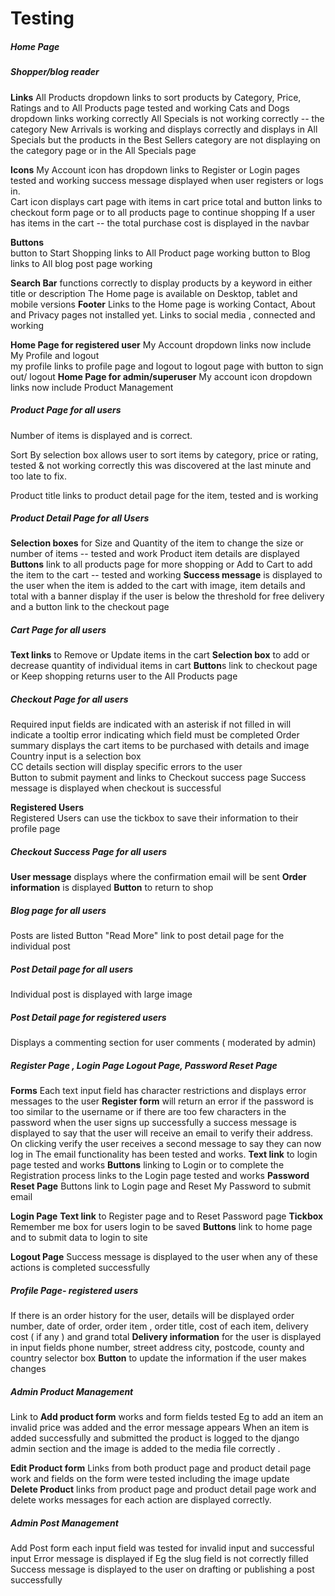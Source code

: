 # Testing 

##### Home Page 

##### **Shopper/blog reader**

**Links** 
All Products  dropdown links to sort products by Category, Price, Ratings and to All Products page   tested and working
Cats and Dogs dropdown links working correctly 
All Specials is not working correctly  -- the category New Arrivals is working and displays correctly and displays in All Specials but 
the products in the Best Sellers category are not displaying on the category page or in the All Specials page 
 
**Icons** 
My Account icon has  dropdown links  to Register or  Login pages   tested and working
success message displayed when user registers or logs in.  
Cart icon   displays cart page with items in cart price total and button links to checkout form page or to all products page to continue shopping 
If a user has items in the cart -- the total purchase cost is displayed in the navbar 

**Buttons**  
button to Start Shopping links to All Product page  working 
button to Blog links to All blog post page working 

**Search Bar** functions correctly to display products by a keyword in either title or description 
The Home page is available on Desktop, tablet and mobile versions 
**Footer** 
Links to the Home page is working  Contact, About and Privacy pages not installed yet.
Links to social media , connected and  working 

   **Home Page  for registered user** 
         My Account dropdown links now include My Profile and logout   
          my profile links to profile page and logout to logout page with button to sign out/ logout 
**Home Page for admin/superuser** 
         My account icon dropdown links now include Product Management 

##### Product Page for all users

Number of items is displayed and is correct.

Sort By selection box allows user to sort items by category, price or rating, tested &  not working correctly 
this was discovered at the last minute and too late to fix. 

Product title links to product detail page for the item, tested and  is working 
 

##### **Product Detail Page for all Users** 

**Selection boxes** for Size and Quantity of the item to change the size or number of items -- tested and work
Product item details are displayed  
**Buttons** link to all products page for more shopping or Add to Cart to add the item to the cart   -- tested and working 
**Success message**  is displayed to the user when the item is added to the cart with image, item details and total with a banner display if the user is below the threshold for free delivery and a button link to the checkout page 

##### Cart Page for all users

**Text links** to Remove or Update items in the cart 
**Selection box** to add or decrease quantity of individual items  in cart
**Button**s  link to checkout page or Keep shopping returns user to the All Products page 

##### Checkout Page for all users 

Required input fields are indicated with an asterisk  if not filled in will indicate a tooltip error indicating which field must be completed
Order summary displays the cart items to be purchased with details and image 
Country input is a selection box  
CC details section will display specific errors to the user  
Button to submit payment and links to Checkout success page 
Success message is displayed when checkout is successful 

**Registered Users**  
Registered Users can use the tickbox to save their information to their profile page 



##### Checkout Success Page for all users

**User message** displays where the confirmation email will be sent 
**Order information** is displayed 
**Button** to return to shop   

##### Blog page for all users

Posts are listed 
Button "Read More" link to post detail page for the individual post  

##### Post Detail page for all users

Individual post is displayed with large image 

##### Post Detail page for registered users 

Displays a commenting section for user comments ( moderated by admin) 



##### **Register Page , Login Page  Logout Page, Password Reset Page** 

**Forms**
Each text input field has character restrictions and displays error messages to the user
**Register form** will return an error if the password is too similar to the username or if there are too few characters in the password 
when the user signs up successfully a success message is displayed to say that the user will receive an email to verify their address. 
On clicking verify the user receives a second message to say they can now log in 
The email functionality has been tested and works. 
**Text link** to login page  tested and works 
**Buttons**  linking to Login or to complete the Registration process links to the Login page  tested and works 
**Password Reset Page** 
Buttons  link to Login page and Reset My Password to  submit email 

**Login Page**
**Text link** to Register page and to Reset Password page 
**Tickbox** Remember me box for users login to be saved 
**Buttons**   link to home page and to submit data to login to site  

**Logout Page** 
Success message is displayed to the user when any of these actions is completed successfully 

##### Profile Page- registered users

If there is an order history for the user,  details will be displayed  order number, date of order, order item , order title, cost of each item, delivery cost ( if any ) and grand total
**Delivery information** for the user is displayed in input fields  phone number, street address city, postcode, county and country selector box 
**Button** to update the information if the user makes changes  

##### Admin Product Management 

Link to **Add product form** works and form fields tested Eg  to add an item an invalid price was added and the error message appears 
When an item is added successfully and submitted the product is logged to the django admin section and the image is added to the media file correctly .  


**Edit Product form** Links from both product page and product detail page work and fields on the form were tested including the image update  
**Delete Product**  links from product page and product detail page work and delete works 
messages for each action are displayed correctly. 

#####  Admin Post Management 

Add Post form   each input field was tested for invalid input and successful input 
Error message is displayed if Eg the slug field is not correctly filled 
Success message is displayed to the user on drafting or publishing a post successfully

